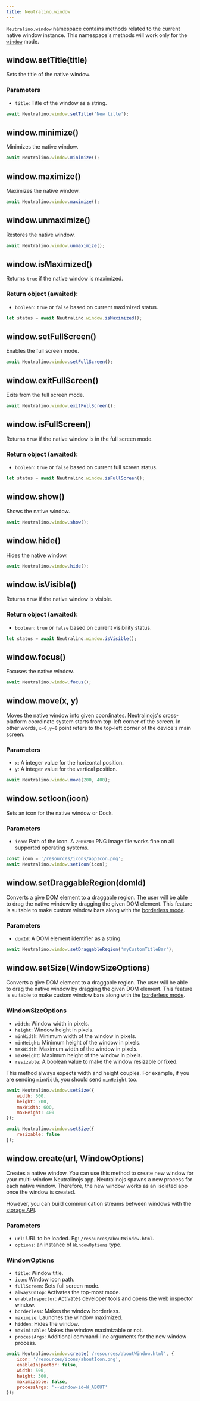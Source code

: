 ```yaml
---
title: Neutralino.window
---
```


`Neutralino.window` namespace contains methods related to the current native window instance. This namespace's methods will work only for 
the [`window`](/docs/configuration/modes#window) mode.

## window.setTitle(title)
Sets the title of the native window. 

### Parameters
- `title`: Title of the window as a string.

```js
await Neutralino.window.setTitle('New title');
```

## window.minimize()
Minimizes the native window.

```js
await Neutralino.window.minimize();
```

## window.maximize()
Maximizes the native window.

```js
await Neutralino.window.maximize();
```

## window.unmaximize()
Restores the native window.

```js
await Neutralino.window.unmaximize();
```

## window.isMaximized()
Returns `true` if the native window is maximized.

### Return object (awaited):
- `boolean`: `true` or `false` based on current maximized status.

```js
let status = await Neutralino.window.isMaximized();
```

## window.setFullScreen()
Enables the full screen mode.

```js
await Neutralino.window.setFullScreen();
```

## window.exitFullScreen()
Exits from the full screen mode.

```js
await Neutralino.window.exitFullScreen();
```

## window.isFullScreen()
Returns `true` if the native window is in the full screen mode.

### Return object (awaited):
- `boolean`: `true` or `false` based on current full screen status.

```js
let status = await Neutralino.window.isFullScreen();
```

## window.show()
Shows the native window.

```js
await Neutralino.window.show();
```

## window.hide()
Hides the native window.

```js
await Neutralino.window.hide();
```

## window.isVisible()
Returns `true` if the native window is visible.

### Return object (awaited):
- `boolean`: `true` or `false` based on current visibility status.

```js
let status = await Neutralino.window.isVisible();
```

## window.focus()
Focuses the native window.

```js
await Neutralino.window.focus();
```

## window.move(x, y)
Moves the native window into given coordinates. Neutralinojs's cross-platform coordinate system starts from top-left corner of the screen.
In other words, `x=0,y=0` point refers to the top-left corner of the device's main screen. 

### Parameters
- `x`: A integer value for the horizontal position.
- `y`: A integer value for the vertical position.

```js
await Neutralino.window.move(200, 400);
```

## window.setIcon(icon)
Sets an icon for the native window or Dock. 

### Parameters

- `icon`: Path of the icon. A `200x200` PNG image file works fine on all supported operating systems.

```js
const icon = '/resources/icons/appIcon.png';
await Neutralino.window.setIcon(icon);
```

## window.setDraggableRegion(domId)
Converts a give DOM element to a draggable region. The user will be able to drag the native window by dragging the
given DOM element. This feature is suitable to make custom window bars along with the [borderless mode](../configuration/neutralino.config.json#modeswindowborderless-boolean). 

### Parameters

- `domId`: A DOM element identifier as a string.

```js
await Neutralino.window.setDraggableRegion('myCustomTitleBar');
```

## window.setSize(WindowSizeOptions)
Converts a give DOM element to a draggable region. The user will be able to drag the native window by dragging the
given DOM element. This feature is suitable to make custom window bars along with the [borderless mode](../configuration/neutralino.config.json#modeswindowborderless-boolean). 

### WindowSizeOptions

- `width`: Window width in pixels.
- `height`: Window height in pixels.
- `minWidth`: Minimum width of the window in pixels.
- `minHeight`: Minimum height of the window in pixels.
- `maxWidth`: Maximum width of the window in pixels.
- `maxHeight`: Maximum height of the window in pixels.
- `resizable`: A boolean value to make the window resizable or fixed.

This method always expects width and height couples. 
For example, if you are sending `minWidth`, you should send `minHeight` too.

```js
await Neutralino.window.setSize({
    width: 500,
    height: 200,
    maxWidth: 600,
    maxHeight: 400
});

await Neutralino.window.setSize({
    resizable: false
});
```

## window.create(url, WindowOptions)
Creates a native window. You can use this method to create new window for your multi-window Neutralinojs app.
Neutralinojs spawns a new process for each native window. Therefore, the new window works as an isolated app
once the window is created. 

However, you can build communication streams between windows with the 
[storage API](./storage.md).

### Parameters

- `url`: URL to be loaded. Eg: `/resources/aboutWindow.html`.
- `options`: an instance of `WindowOptions` type.

### WindowOptions

- `title`: Window title.
- `icon`: Window icon path.
- `fullScreen`: Sets full screen mode.
- `alwaysOnTop`: Activates the top-most mode.
- `enableInspector`: Activates developer tools and opens the web inspector window.
- `borderless`: Makes the window borderless.
- `maximize`: Launches the window maximized.
- `hidden`: Hides the window.
- `maximizable`: Makes the window maximizable or not.
- `processArgs`: Additional command-line arguments for the new window process.


```js
await Neutralino.window.create('/resources/aboutWindow.html', {
    icon: '/resources/icons/aboutIcon.png',
    enableInspector: false,
    width: 500,
    height: 300,
    maximizable: false,
    processArgs: '--window-id=W_ABOUT'
});
```
